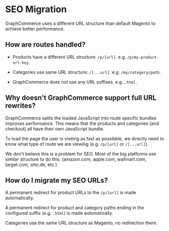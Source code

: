 # SEO Migration

GraphCommerce uses a different URL structure than default Magento to achieve
better performance.

## How are routes handled?

- Products have a different URL structure: `/p/[url]`. e.g.
  `/p/my-product-url-key`.
- Categories use same URL structure: `/[...url]`. e.g. `/my/category/path`.

- GraphCommerce does not use any URL suffixes. e.g. `.html`.

## Why doesn't GraphCommerce support full URL rewrites?

GraphCommerce splits the loaded JavaScript into route specific bundles improves
performance. This means that the products and categories (and checkout) all have
their own JavaScript bundle.

To load the page the user is visiting as fast as possibble, we directly need to
know what type of route we are viewing (e.g. `/p/[url]` or `/[...url]`).

We don't believe this is a problem for SEO. Most of the big platforms use
similar structure to do this. (amazon.com, apple.com, wallmart.com, target.com,
otto.de, etc.)

## How do I migrate my SEO URLs?

A permanent redirect for product URLs to the `/p/[url]` is made automatically.

A permanent redirect for product and category paths ending in the configured
suffix (e.g. `.html`) is made automatically.

Categories use the same URL structure as Magento, no redirection there.
